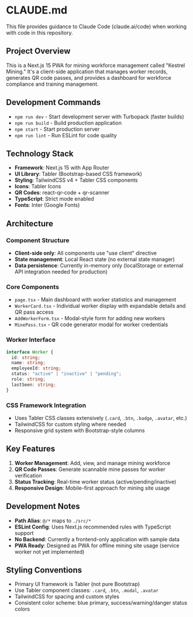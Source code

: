 # CLAUDE.md

This file provides guidance to Claude Code (claude.ai/code) when working with code in this repository.

## Project Overview

This is a Next.js 15 PWA for mining workforce management called "Kestrel Mining." It's a client-side application that manages worker records, generates QR code passes, and provides a dashboard for workforce compliance and training management.

## Development Commands

- `npm run dev` - Start development server with Turbopack (faster builds)
- `npm run build` - Build production application
- `npm start` - Start production server
- `npm run lint` - Run ESLint for code quality

## Technology Stack

- **Framework**: Next.js 15 with App Router
- **UI Library**: Tabler (Bootstrap-based CSS framework)
- **Styling**: TailwindCSS v4 + Tabler CSS components
- **Icons**: Tabler Icons
- **QR Codes**: react-qr-code + qr-scanner
- **TypeScript**: Strict mode enabled
- **Fonts**: Inter (Google Fonts)

## Architecture

### Component Structure
- **Client-side only**: All components use "use client" directive
- **State management**: Local React state (no external state manager)
- **Data persistence**: Currently in-memory only (localStorage or external API integration needed for production)

### Core Components
- `page.tsx` - Main dashboard with worker statistics and management
- `WorkerCard.tsx` - Individual worker display with expandable details and QR pass access
- `AddWorkerForm.tsx` - Modal-style form for adding new workers
- `MinePass.tsx` - QR code generator modal for worker credentials

### Worker Interface
```typescript
interface Worker {
  id: string;
  name: string;
  employeeId: string;
  status: "active" | "inactive" | "pending";
  role: string;
  lastSeen: string;
}
```

### CSS Framework Integration
- Uses Tabler CSS classes extensively (`.card`, `.btn`, `.badge`, `.avatar`, etc.)
- TailwindCSS for custom styling where needed
- Responsive grid system with Bootstrap-style columns

## Key Features

1. **Worker Management**: Add, view, and manage mining workforce
2. **QR Code Passes**: Generate scannable mine passes for worker verification
3. **Status Tracking**: Real-time worker status (active/pending/inactive)
4. **Responsive Design**: Mobile-first approach for mining site usage

## Development Notes

- **Path Alias**: `@/*` maps to `./src/*`
- **ESLint Config**: Uses Next.js recommended rules with TypeScript support
- **No Backend**: Currently a frontend-only application with sample data
- **PWA Ready**: Designed as PWA for offline mining site usage (service worker not yet implemented)

## Styling Conventions

- Primary UI framework is Tabler (not pure Bootstrap)
- Use Tabler component classes: `.card`, `.btn`, `.modal`, `.avatar`
- TailwindCSS for spacing and custom styles
- Consistent color scheme: blue primary, success/warning/danger status colors